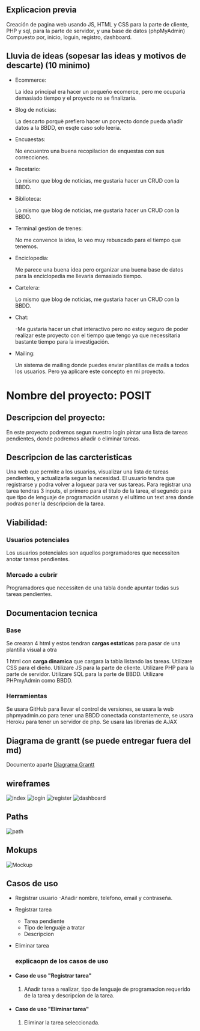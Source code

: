 ## Explicacion previa

Creación de pagina web usando JS, HTML y CSS para la parte de cliente, PHP y sql, para la parte de servidor, y una base de datos (phpMyAdmin)
Compuesto por, inicio, loguin, registro, dashboard.

## Lluvia de ideas (sopesar las ideas y motivos de descarte) (10 minimo)

- Ecommerce:

  La idea principal era hacer un pequeño ecomerce, pero me ocuparia demasiado tiempo y el proyecto no se finalizaria.

- Blog de noticias:

  La descarto porquè prefiero hacer un poryecto donde pueda añadir datos a la BBDD, en esqte caso solo leeria.

- Encuaestas:

  No encuentro una buena recopilacion de enquestas con sus correcciones.

- Recetario:

  Lo mismo que blog de noticias, me gustaria hacer un CRUD con la BBDD.

- Biblioteca:

  Lo mismo que blog de noticias, me gustaria hacer un CRUD con la BBDD.

- Terminal gestion de trenes:

  No me convence la idea, lo veo muy rebuscado para el tiempo que tenemos.

- Enciclopedia:

  Me parece una buena idea pero organizar una buena base de datos para la enciclopedia me llevaria demasiado tiempo.

- Cartelera:

  Lo mismo que blog de noticias, me gustaria hacer un CRUD con la BBDD.

- Chat:

  -Me gustaria hacer un chat interactivo pero no estoy seguro de poder realizar este proyecto con el tiempo que tengo ya que necessitaria bastante tiempo para la investigación.

- Mailing:

  Un sistema de mailing donde puedes enviar plantillas de mails a todos los usuarios. Pero ya aplicare este concepto en mi proyecto.

# Nombre del proyecto: **POSIT**

## Descripcion del proyecto:

En este proyecto podremos segun nuestro login pintar una lista de tareas pendientes, donde podremos añadir o eliminar tareas.

## Descripcion de las carcteristicas

Una web que permite a los usuarios, visualizar una lista de tareas pendientes, y actualizarla segun la necesidad. El usuario tendra que registrarse y podra volver a loguear para ver sus tareas. Para registrar una tarea tendras 3 inputs, el primero para el titulo de la tarea, el segundo para que tipo de lenguaje de programación usaras y el ultimo un text area donde podras poner la descripcion de la tarea.

## Viabilidad:

### Usuarios potenciales

Los usuarios potenciales son aquellos porgramadores que necessiten anotar tareas pendientes.

### Mercado a cubrir

Programadores que necessiten de una tabla donde apuntar todas sus tareas pendientes.

## Documentacion tecnica

### Base

Se crearan 4 html y estos tendran **cargas estaticas** para pasar de una plantilla visual a otra

1 html con **carga dinamica** que cargara la tabla listando las tareas.
Utilizare CSS para el dieño.
Utilizare JS para la parte de cliente.
Utilizare PHP para la parte de servidor.
Utilizare SQL para la parte de BBDD.
Utilizare PHPmyAdmin como BBDD.

### Herramientas

Se usara GitHub para llevar el control de versiones, se usara la web phpmyadmin.co para tener una BBDD conectada constantemente, se usara Heroku para tener un servidor de php.
Se usara las librerias de AJAX

## Diagrama de grantt (se puede entregar fuera del md)

Documento aparte
[Diagrama Grantt](./Diagrama_de_Grantt.png)

## wireframes

![index](./Wireframe-INDEX.png)
![login](./Wireframe-LOGIN.png)
![register](./Wireframe-REGISTER.png)
![dashboard](./Wireframe-DASHBOARD.png)

## Paths

![path](./Path%20-%20Proyecto%20final.png)

## Mokups

![Mockup](./mockup.png)

## Casos de uso

- Registrar usuario
  -Añadir nombre, telefono, email y contraseña.

- Registrar tarea
  - Tarea pendiente
  - Tipo de lenguaje a tratar
  - Descripcion
- Eliminar tarea
  ### explicaopn de los casos de uso
- #### Caso de uso "Registrar tarea"

  1. Añadir tarea a realizar, tipo de lenguaje de programacion requerido de la tarea y descripcion de la tarea.

- #### Caso de uso "Eliminar tarea"

  1. Eliminar la tarea seleccionada.
